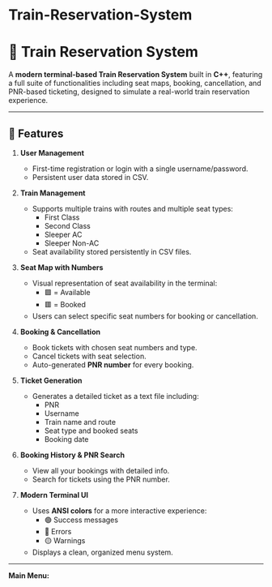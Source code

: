 # Train-Reservation-System

# 🚆 Train Reservation System

A **modern terminal-based Train Reservation System** built in **C++**, featuring a full suite of functionalities including seat maps, booking, cancellation, and PNR-based ticketing, designed to simulate a real-world train reservation experience.

---

## 🔹 Features

1. **User Management**  
   - First-time registration or login with a single username/password.  
   - Persistent user data stored in CSV.  

2. **Train Management**  
   - Supports multiple trains with routes and multiple seat types:  
     - First Class  
     - Second Class  
     - Sleeper AC  
     - Sleeper Non-AC  
   - Seat availability stored persistently in CSV files.  

3. **Seat Map with Numbers**  
   - Visual representation of seat availability in the terminal:  
     - 🟩 = Available  
     - 🟥 = Booked  
   - Users can select specific seat numbers for booking or cancellation.  

4. **Booking & Cancellation**  
   - Book tickets with chosen seat numbers and type.  
   - Cancel tickets with seat selection.  
   - Auto-generated **PNR number** for every booking.  

5. **Ticket Generation**  
   - Generates a detailed ticket as a text file including:  
     - PNR  
     - Username  
     - Train name and route  
     - Seat type and booked seats  
     - Booking date  

6. **Booking History & PNR Search**  
   - View all your bookings with detailed info.  
   - Search for tickets using the PNR number.  

7. **Modern Terminal UI**  
   - Uses **ANSI colors** for a more interactive experience:  
     - 🟢 Success messages  
     - 🔴 Errors  
     - 🟡 Warnings  
   - Displays a clean, organized menu system.  

---



**Main Menu:**  

